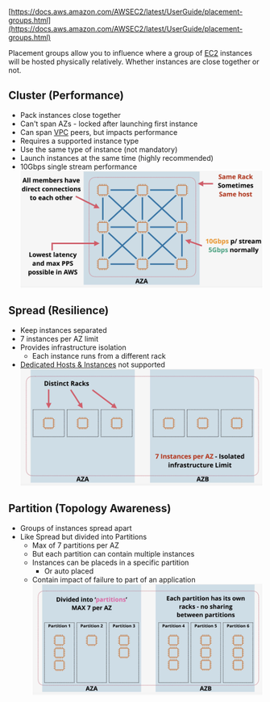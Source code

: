[https://docs.aws.amazon.com/AWSEC2/latest/UserGuide/placement-groups.html](https://docs.aws.amazon.com/AWSEC2/latest/UserGuide/placement-groups.html)

Placement groups allow you to influence where a group of [EC2](EC2.md) instances will be hosted physically relatively. Whether instances are close together or not.
## Cluster (Performance)
- Pack instances close together
- Can't span AZs - locked after launching first instance
- Can span [VPC](../VPC/VPC.md) peers, but impacts performance
- Requires a supported instance type
- Use the same type of instance (not mandatory)
- Launch instances at the same time (highly recommended)
- 10Gbps single stream performance
![Pasted image 20250316201141.png](_atts/Pasted%20image%2020250316201141.png)
## Spread (Resilience)
- Keep instances separated
- 7 instances per AZ limit
- Provides infrastructure isolation
	- Each instance runs from a different rack
- [Dedicated Hosts & Instances](Purchase%20Options.md#Dedicated%20Hosts) not supported
![Pasted image 20250316202010.png](_atts/Pasted%20image%2020250316202010.png)
## Partition (Topology Awareness)
- Groups of instances spread apart
- Like Spread but divided into Partitions
	- Max of 7 partitions per AZ
	- But each partition can contain multiple instances
	- Instances can be placeds in a specific partition
		- Or auto placed
	- Contain impact of failure to part of an application
![Pasted image 20250316202611.png](_atts/Pasted%20image%2020250316202611.png)